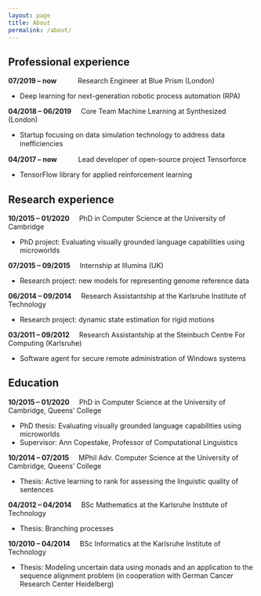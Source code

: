 ```yaml
---
layout: page
title: About
permalink: /about/
---
```



## Professional experience

**07/2019 – now** &nbsp; &nbsp; &nbsp; &nbsp; &nbsp; Research Engineer at Blue Prism (London)
- Deep learning for next-generation robotic process automation (RPA)

**04/2018 – 06/2019** &nbsp; &nbsp; Core Team Machine Learning at Synthesized (London)
- Startup focusing on data simulation technology to address data ineﬃciencies

**04/2017 – now** &nbsp; &nbsp; &nbsp; &nbsp; &nbsp; Lead developer of open-source project Tensorforce
- TensorFlow library for applied reinforcement learning



## Research experience

**10/2015 – 01/2020** &nbsp; &nbsp; PhD in Computer Science at the University of Cambridge
- PhD project: Evaluating visually grounded language capabilities using microworlds

**07/2015 – 09/2015** &nbsp; &nbsp; Internship at Illumina (UK)
- Research project: new models for representing genome reference data

**06/2014 – 09/2014** &nbsp; &nbsp; Research Assistantship at the Karlsruhe Institute of Technology
- Research project: dynamic state estimation for rigid motions

**03/2011 – 09/2012** &nbsp; &nbsp; Research Assistantship at the Steinbuch Centre For Computing (Karlsruhe)
- Software agent for secure remote administration of Windows systems



## Education

**10/2015 – 01/2020** &nbsp; &nbsp; PhD in Computer Science at the University of Cambridge, Queens’ College
- PhD thesis: Evaluating visually grounded language capabilities using microworlds
- Supervisor: Ann Copestake, Professor of Computational Linguistics

**10/2014 – 07/2015** &nbsp; &nbsp; MPhil Adv. Computer Science at the University of Cambridge, Queens’ College
- Thesis: Active learning to rank for assessing the linguistic quality of sentences

**04/2012 – 04/2014** &nbsp; &nbsp; BSc Mathematics at the Karlsruhe Institute of Technology
- Thesis: Branching processes

**10/2010 – 04/2014** &nbsp; &nbsp; BSc Informatics at the Karlsruhe Institute of Technology
- Thesis: Modeling uncertain data using monads and an application to the sequence alignment problem (in cooperation with German Cancer Research Center Heidelberg)
